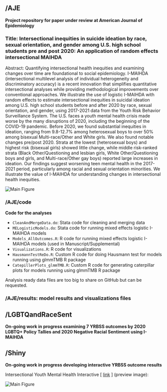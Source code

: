 ## /AJE
**Project repository for paper under review at American Journal of Epidemiology**

###  Title: Intersectional inequities in suicide ideation by race, sexual orientation, and gender among U.S. high school students pre and post 2020: An application of random effects intersectional MAIHDA

Abstract: Quantifying intersectional health inequities and examining changes over time are foundational to social epidemiology. I-MAIHDA (intersectional multilevel analysis of individual heterogeneity and discriminatory accuracy) is a recent innovation that simplifies quantitative intersectional analyses while providing methodological improvements over conventional approaches. We illustrate the use of logistic I-MAIHDA with random effects to estimate intersectional inequities in suicidal ideation among U.S. high school students before and after 2020 by race, sexual orientation, and gender, using 2017-2021 data from the Youth Risk Behavior Surveillance System. The U.S. faces a youth mental health crisis made worse by the many disruptions of 2020, including the beginning of the COVID-19 pandemic. Before 2020, we found substantial inequities in ideation, ranging from 9.8-12.7% among heterosexual boys to over 50% among bisexual Multi-race/Other and White girls. We also found notable changes pre/post 2020. Strata at the lowest (heterosexual boys) and highest risk (bisexual girls) showed little change, while middle risk-ranked strata (Black Other/Questioning and lesbian girls, White Other/Questioning  boys and girls, and Multi-race/Other gay boys) reported large increases in ideation. Our findings suggest worsening teen mental health in the 2017-2021 period, particularly among racial and sexual orientation minorities. We illustrate the value of I-MAIHDA for understanding changes in intersectional health inequities.

![Main Figure](https://github.com/JunaidMerchant/MAIHDA_YRBSS/blob/main/AJE/results/Figure2_colorcodedY.png)


### /AJE/code

**Code for the analyses**

- `CleanAndMergeData.do`: Stata code for cleaning and merging data   
- `MELogisticModels.do`: Stata code for running mixed effects logistic I-MAIHDA models
- `Models_AllOutcomes.R`: R code for running mixed effects logistic I-MAIHDA models (used in Manuscript/Supplemental)
- `Visualizations.R`: R code for visualizations
- `HausmannTestReDo.R`: Custom R code for doing Hausmann test for models running using glmmTMB R package
- `CatepillerPlots_glmmTMB.R`: Custom R code for generating caterpillar plots for models running using glmmTMB R package

Analysis ready data files are too big to share on GitHub but can be requested.

### /AJE/results: model results and visualizations files

## /LGBTQandRaceSent

**On-going work in progress examining 7 YRBSS outcomes by 2020 LGBTQ+ Policy Tallies and 2020 Negative Racial Sentiment using I-MAIHDA**

## /Shiny

**On-going work in progress developing interactive YRBSS outcome results**

Intersectional Youth Mental Health Interactive [ [link](https://bd4he.shinyapps.io/YRBSS_MAIHDA/) ] (preview image):

![Main Figure](https://github.com/JunaidMerchant/MAIHDA_YRBSS/blob/main/Shiny/ShinyApp.png)
